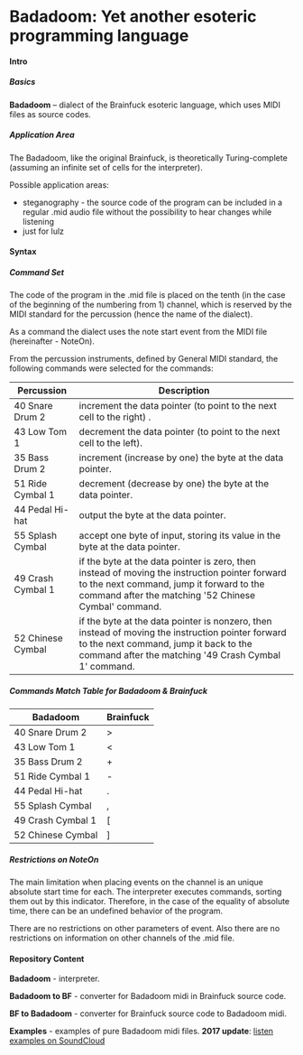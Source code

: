 # Badadoom: Yet another esoteric programming language

#### Intro ####
##### Basics #####

**Badadoom** – dialect of the Brainfuck esoteric language, which uses MIDI files as source codes.

##### Application Area #####

The Badadoom, like the original Brainfuck, is theoretically Turing-complete (assuming an infinite set of cells for the interpreter).

Possible application areas:

 - steganography - the source code of the program can be included in a regular .mid audio file without the possibility to hear changes while listening
 - just for lulz

#### Syntax ####
##### Command Set #####

The code of the program in the .mid file is placed on the tenth (in the case of the beginning of the numbering from 1) channel, which is reserved by the MIDI standard for the percussion (hence the name of the dialect).

As a command the dialect uses the note start event from the MIDI file (hereinafter - NoteOn).

From the  percussion instruments, defined by General MIDI standard, the following commands were selected for the commands:

| Percussion           | Description                                                                                                                                       |
|-------------------|--------------------------------------------------------------------------------------------------------------------------------------------------------|
| 40 Snare Drum 2   | increment the data pointer (to point to the next cell to the right)  .                                                                                                                           |
| 43 Low Tom 1      | decrement the data pointer (to point to the next cell to the left).                                                                                                                            |
| 35 Bass Drum 2    | increment (increase by one) the byte at the data pointer.|
| 51 Ride Cymbal 1  | decrement (decrease by one) the byte at the data pointer.                                                                                                               |
| 44 Pedal Hi-hat   | output the byte at the data pointer.                                                                                                                  |
| 55 Splash Cymbal  | accept one byte of input, storing its value in the byte at the data pointer.                                                                                                     |
| 49 Crash Cymbal 1 | if the byte at the data pointer is zero, then instead of moving the instruction pointer forward to the next command, jump it forward to the command after the matching '52 Chinese Cymbal' command. |
| 52 Chinese Cymbal | if the byte at the data pointer is nonzero, then instead of moving the instruction pointer forward to the next command, jump it back to the command after the matching '49 Crash Cymbal 1' command.                             |

##### Commands Match Table for Badadoom & Brainfuck #####

| Badadoom          | Brainfuck                                                                                                                  |
|-------------------|----------------------------------------------------------------------------------------------------------------------------|
| 40 Snare Drum 2   | >                                                                                                                          |
| 43 Low Tom 1      | <                                                                                                                          |
| 35 Bass Drum 2    | +                                                                                                                          |
| 51 Ride Cymbal 1  | -                                                                                                                          |
| 44 Pedal Hi-hat   | .                                                                                                                          |
| 55 Splash Cymbal  | ,                                                                                                                          |
| 49 Crash Cymbal 1 | [                                                                                                                          |
| 52 Chinese Cymbal | ]																															 |

##### Restrictions on NoteOn #####

The main limitation when placing events on the channel is an unique absolute start time for each. The interpreter executes commands, sorting them out by this indicator. Therefore, in the case of the equality of absolute time, there can be an undefined behavior of the program.

There are no restrictions on other parameters of event. Also there are no restrictions on information on other channels of the .mid file.

#### Repository Content ####

**Badadoom** - interpreter.

**Badadoom to BF** - converter for Badadoom midi in Brainfuck source code.

**BF to Badadoom** - converter for Brainfuck source code to Badadoom midi.

**Examples** - examples of pure Badadoom midi files. **2017 update**: [listen examples on SoundCloud](https://soundcloud.com/brainfuck-drums/sets/brainfuck-with-drums)